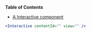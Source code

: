 <!-- START doctoc generated TOC please keep comment here to allow auto update -->

<!-- DON'T EDIT THIS SECTION, INSTEAD RE-RUN doctoc TO UPDATE -->

**Table of Contents**

* [A Interactive component](#a-list-component)

<!-- END doctoc generated TOC please keep comment here to allow auto update -->

```jsx
<Interactive contentId="" view="" />
```
